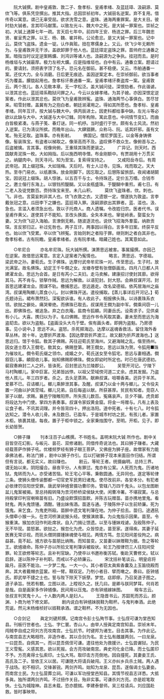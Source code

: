 <!-- { "loadSidebar": true } -->
　　阮大铖撰。剧中皇甫敦、敦二子、詹孝标、皇甫孝绪、及蓝廷璋、汲嗣源、莫佽飞等。俱系凭空撰出。推其大指。总因崇祯初年。大铖丽名逆案。弃不复用。借传奇以寓意。谓己无辜受屈。欲求洗雪之意。盗珠、通海两重罪案。是大关目。彼时劾大铖者。言其叩马献策。以致左光斗、魏大中之死。是大铖一罪案也。崇祯之初。大铖上通算七年一疏。言天启七年中。前四年王安、杨涟之罪。后三年魏忠贤、崔呈秀之罪。以王、杨、魏、崔并称。公论愈忿。是又大铖一罪案也。记中云。莫佽飞盗珠。遗金一锭。认作眞赃。扭在寒儒身上。又云。佽飞少年无赖所为。与皇甫敦并无干涉。盖欲卸罪于他人也。蓝廷璋定盗珠之罪。苗帅府立通番之案。暗指当时议定逆案韩爌、刘鸿训等诸人也。汲嗣源为之争执。挂冠而去。是时杨维垣与大铖最厚。极力左袒大爌。应是指维垣也。白中有云。通番立案。题请过的。要请封。须把表字顶了名子。恐元名在御前。甚不稳便。又云。市舶通番一案。还仗大力。全与消磨。日后更无痕迹。盖因逆案定本。在崇祯御前。欲当事者巧为覆盖。朦胧起用也。詹孝标讦奏通番一案。皇甫孝绪讦奏盗库一案。皇甫敦云。两个孩儿。各人见敎本章。无一字松泛。盖大铖问徒。深恨劾者。作此谐谑。以泄其忿也。蓝廷璋系鞫狱问罪之人。今云以女嫁孝绪。为其子媳。亦因深恨定逆案者。作此以泄其忿也。莫佽飞为皇甫敦辨寃。盗珠、通海两节心事俱白。苦尽甘来。昭雪封赠。盖冀有为之抱白者。朝廷湔濯用之。得如其所愿也。詹孝标、皇甫孝绪。同年互讦。按大铖与魏大中。俱丙辰进士。因吏科都给事中缺。左光斗等必欲以此缺与大中。大铖遂与大中订雠。同年构隙。寓此意也。中间情节变幻。而曲白皆极紧凑。与燕子笺、春灯谜。同一机杼。当时盛行于世。颇有名士风流。然初入逆案。已为淸议所摈。而晚年出山。大肆猖獗。众称马、阮。诋其奸邪。虽有文笔。殆无足取。盗珠事。亦有影射。 
　　佛国记。僧尼罗国王。以金等身铸佛像。髻装珠宝。有盗者以梯取之。像渐高而不及。盗叹佛不救众生。像俯首与之。后盗被擒。言其事。视像尙俯。王重赎其珠而更装之。 
　　广异记。则天时。西国献靑泥珠一枚。大如拇指。后以施西明寺僧。布金刚额中。有贾胡用十万贯买之。纳腿肉中。则天寻问。知为至宝。复索得宝持之。 
　　又咸阳岳寺后。有周武帝冠。其上缀冠珠。大如瑞梅。天后时。有士人过寺。见珠。戏而取之。天大热。至寺门易衣。以纸裹珠。放金刚脚下。因忘取之。后憩陈留旅邸。夜闻诸胡鬬宝。因说冠上缀珠。胡人惊骇。以五百千与士。令持珠还。定价五万缗。合钱市之。邀士偕行东海上。以银铛煎醍醐。又以金瓶盛珠。于醍醐中重煎。甫七日。有二老人及徒党数百。赍持珠宝来至。未几山积。 
　　莫佽飞盗珠者。佽。刺也。飞。非也。言莫妄刺非其人也。佽飞衣敦之衣。又遗银一定。僧遂执为敦盗。言李戴张冠之意。瓜田李下之嫌也。蓝廷璋入罪。汲嗣源欲出其罪者。蓝、滥也。汲、急也。言滥入者须急出也。敦以子托商人。商人遗嘱。令改姓归宗。医者代书。误皇甫作黄父。遂使其子不能知。言改头换面。全失本来也。窜徙岭表。娶蛮女为妻。又为佽飞迎入海舶。言潦倒无赖。随波逐流也。说佽飞招海外羣蛮。纳款贡琛。言反邪归正。补过旡咎也。两子互讦。两事因以得白。言多年旧案。终获平反也。始以佽飞受累。卒以佽飞辨寃。言始则刺之者陷于罪。继则刺之者白其非也。詹孝标者。古有阮瞻。皇甫孝绪者。古有阮孝绪。暗藏己姓也。其寓意如此。 

　　○牟尼合 
　　亦名牟尼珠。阮大铖所撰。演萧思远被害。事属撮撰。亦因己在逆案。故借思远寓意。言定入逆案者乃寃情也。 
　　略言。萧思远、字德祖。梁武帝之孙。妻荀氏。生子佛珠。达摩付武帝牟尼珠一对。传至思远。生子时。放光满室。故名佛珠。幼定王千牛僴之女。龙塘寺壁有张僧繇画龙。四月八日都人共建濯龙会。思远为会首。是日有芮小二夫妇。走马卖解。建康招讨使封其蔀。欲得其马。芮不肯与。锁拏作贼。思远为解救。以语犯封。封大怒。会麻叔谋开河。封首思远建濯龙会。图谋不轨。檄捕思远。思远遁走。改名梁德祖。依芮居海州之庙湾。叔谋用陶榔儿蒸食小儿。封以佛珠开送。遣役捕取。【蒸儿事详后开河记。】荀氏题诗云。裙布萧然妇。深寃欲诉谁。有人收此子。相报佛头珠。以诗裹珠系衣领。欲抛之僻处。痛哭晕绝。而佛珠已取去。叔谋用王僴为副中军。僴乘间窃一儿出。即佛珠也。被追急。弃之白衣庵。盐商令狐頔。同妻岳氏。设斋求子。见供桌有小儿。大喜。携归以为子。名曰佛赐。思远作书令芮取其妻。妻未至而思远为海盗刧去。欲以为盗魁。【盗画没头大鸟于壁。俟有画头者。即拥为盗魁。乃房德事。见小说中。】思远不从。盗怒。杀死掷海边。达摩以返魂香救活。留住海外香草丛林。居十年。达摩折芦渡海、【因达摩尝折芦渡江。故又翻为折芦渡海也。】送思远归。馆于令狐。敎其子佛赐。芮往迎荀氏至海州。又避海贼之乱。偕至扬州。因女道士荐入王僴宅。敎其女。佛赐登第。聘王僴女。思远以珠为贺。令狐用■珠为催妆礼。僴令荀氏缀之领巾。成婚之夕。荀氏送女至令狐宅。思远与妻相遇。僴叙窃儿事。頔叙收儿事。始知佛赐即佛珠。僴女即幼时所定也。时已在唐武德初。裴寂奏麻封二人之奸。皆诛死。召封思远为兰陵郡公。 
　　吴管开河记。宁陵下马村陶榔儿。家中巨富。兄弟皆凶悖。以祖父茔域傍河道二丈余。虑其发掘。乃盗他人孩儿。年三四岁者。杀之。去头足蒸熟。献麻叔谋。咀嚼香美。迥异于羊羔。爱慕不已。召诘榔儿。榔儿乘醉泄其事。及醒。叔谋乃以金十两与榔儿。又令役夫置一河曲以护其茔域。榔儿兄弟。自后每盗以献。所获甚厚。贫民有知者。竞窃人家子以献。求赐。襄邑宁陵睢阳界。所失孩儿数百。寃痛哀声。旦夕不辍。虎贲郞将段达为中门使。掌四方表奏事。叔谋令家奴黄金窟。将金一埓赠与。凡有上表及讼食子者。不讯其词理。并令笞背四十。押出洛阳。道中死者。十有七八。时令狐达知之。潜令人收儿骨。未及数日。已盈车。于是城市村坊之民。有孩儿者。家置木柜。铁裹其缝。每夜。置子于柜中锁之。全家秉烛围守。至明。开柜。见子。即长幼皆贺。 

　　○狮子赚 
　　刊本注百子山樵撰。不书姓名。盖明末阮大铖 所作也。剧中关目皆空花幻影。与皈元、昙花、双修诸剧。同借传奇说法也。其曰狮子赚者。大藏经载菩萨作狮子吼。优楼频罗经有狮子眼王菩萨。又佛座为狮子座。故僧家有力能承佛法者。称法门狮 。剧中以狮子作引。后以打破狮子现本来面目作归结。所谓但有言说。都无实义。故曰赚也。 
　　剧云。等轮王者。统摄幽明。总持三界。谓无始以来。阴阳撮合。昼夜平分。人有罪愆。鬼亦有公案。人死而为鬼。历诸地狱。鬼转而为人。亦受诸苦恼。轮王宅心平等。秉敎圆通。无异同也。遂定等轮律三条。使狮头僧传谕酆都一切官吏军民男妇诸鬼。使尽改前非。各安本分。有犯者必依律罚往阳世受罪。唐武举钟馗曾摄功曹印务。管辖八万四千鬼头。以包龙图断盆儿鬼案被揭。至总持殿转降为柰河桥桥梁侯缺大使。闲曹冷署。不堪寂寞。与总持殿掌印判官喇嘛苗有旧。乃盛设飮馔招苗飮。并陈古玩赠苗。苗亦携地里鬼。看财鬼。两头鬼馈锺。酒酣。锺出妹侑酒。苗遂与通。于陵陈仲子以生前矫廉。死为饿鬼。来乞食。为鬼吏所殴。苗醉中遗文笔判簿在地。为仲子拾去。苗归。途遇犼头僧牵小猴一头。在柰河桥演说猴头经。使猴演故事。为众鬼指示因果。苗至。令猴重演。猴加衣冠作判赴席状。自入门揖让馈遗。以至与锺妹戏谑。及殴陈仲子。无不毕现。苗怒甚。欲挞之。猴忽化为虎。众皆惊走。苗至家。遂得疾。其妻子延医赛无常诊视。而犼头僧阴摄锺妹魂使与相见。两情方笃。忽见阳间差役拘之。病益甚。竟不起。馗方欲与苗朋比纳贿。而知苗变。又苗妻以妹赠鞋为据。吿之等轮王。欲馗塡命。陈仲子亦以所拾文笔判簿诉被殴状。轮王乃按律罚三人往阳间受罪。轮王欲修等轮志。且补判官缺。乃使卒以书邀祢衡苏轼。衡赴天曹修文。轼以启辞。遂以陈仲子补判职。而戒以不必矫廉云。 
　　宋沈括补笔谈云。明皇痁将踰月。巫医不能治。一夕梦二鬼。一大一小。其小者窃太眞紫香囊及上玉笛绕殿而奔。其大者戴帽衣蓝裳。袒一臂。鞹双足。乃刳小者目、擘而噉之。奏曰。臣钟馗氏。即武举不捷之士也。誓与陛下除天下妖孽。梦觉。痁即瘳。乃召吴道子图之。道子承旨。恍若有覩。立图以进。上瞠视久之。抚几曰。是卿与朕同梦耳。何肖若是哉。自是画家多作钟馗像。民间用以压鬼。亦有钟馗嫁妹图。 
　　暌车志云。张叔言判冥鬼十人。十人数内两人是妇人。 
　　王隐晋书云。苏韶死而苏云。颜渊、卜商为地下修文郞。 
　　剧内说白有钟馗妹脱鞋为鞋杯。与鬼判奉酒。此绝荒诞。然元末杨维桢好以妓鞋承酒。谓之鞋杯。不为无因也。 

　　○合剑记 
　　眞定刘键邦撰。记南宫令彭士弘殉节事。士弘侄可谦为堂邑知县。刊板行世者也。士弘、字仁寰。杏山人。由举人授眞定南宫知县。崇祯末年。闯贼李自成之将刘方亮攻南宫。士弘抗节。时键邦为诸生。目击其事。为作此记。与南宫县志大略相符。非造作者。其以合剑为名。言士弘有雌雄两剑。一曰龙泉。一曰昆吾。自佩其一。而以昆吾佩侄可谦。遣往他处为救援计。士弘尝谳狱。为民王义雪寃。义感其恩。欲以死报。会方亮攻破南宫。典史司化金已降。而士弘匿印不予。方亮禽得士弘索印。士弘大骂。取印击方亮倒地。因自撞死。其妻妾王氏、高氏及二子。皆依王义以居。可谦随大将请兵破闯。王义亦纠乡兵杀土贼。两人遇于战场。初不相识。交锋甚锐。两剑齐鸣。始知为龙泉、昆吾。遂偕谒士弘妻妾。而南宫士民。为士弘营葬立祠。可谦以军功授堂邑知县。其情节视县志详悉。大抵多眞。独所谓两剑齐鸣。不过扭作关目。殆非实事。可谦杀刘方亮。亦是趁笔取快。士弘为城隍神。县志未载。恐亦臆揣。李建泰督师。吴三桂请兵。刘应国赴救。皆时事映带。 
